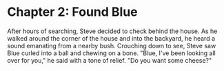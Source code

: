 # Chapter 2: Found Blue

After hours of searching, Steve decided to check behind the house.
As he walked around the corner of the house and into the backyard, he heard a sound emanating from a nearby bush.
Crouching down to see, Steve saw Blue curled into a ball and chewing on a bone.
"Blue, I've been looking all over for you," he said with a tone of relief.
"Do you want some cheese?"